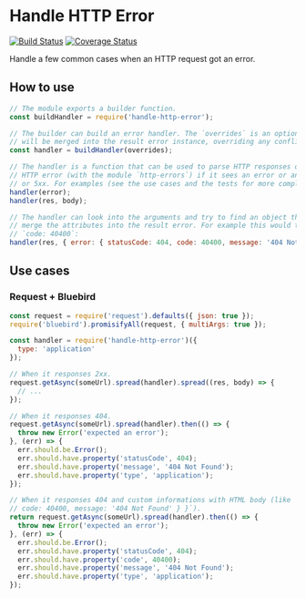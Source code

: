 # Handle HTTP Error

[![Build Status](https://travis-ci.org/Wiredcraft/handle-http-error.svg?branch=master)](https://travis-ci.org/Wiredcraft/handle-http-error) [![Coverage Status](https://coveralls.io/repos/github/Wiredcraft/handle-http-error/badge.svg?branch=master)](https://coveralls.io/github/Wiredcraft/handle-http-error?branch=master)

Handle a few common cases when an HTTP request got an error.

## How to use

```js
// The module exports a builder function.
const buildHandler = require('handle-http-error');

// The builder can build an error handler. The `overrides` is an optional object, and if provided,
// will be merged into the result error instance, overriding any conflicts.
const handler = buildHandler(overrides);

// The handler is a function that can be used to parse HTTP responses or errors, and it will throw an
// HTTP error (with the module `http-errors`) if it sees an error or an HTTP response with status 4xx
// or 5xx. For examples (see the use cases and the tests for more complete examples):
handler(error);
handler(res, body);

// The handler can look into the arguments and try to find an object that looks like an error, and
// merge the attributes into the result error. For example this would throw an error with an attribute
// `code: 40400`:
handler(res, { error: { statusCode: 404, code: 40400, message: '404 Not Found' } });
```

## Use cases

### Request + Bluebird

```js
const request = require('request').defaults({ json: true });
require('bluebird').promisifyAll(request, { multiArgs: true });

const handler = require('handle-http-error')({
  type: 'application'
});

// When it responses 2xx.
request.getAsync(someUrl).spread(handler).spread((res, body) => {
  // ...
});

// When it responses 404.
request.getAsync(someUrl).spread(handler).then(() => {
  throw new Error('expected an error');
}, (err) => {
  err.should.be.Error();
  err.should.have.property('statusCode', 404);
  err.should.have.property('message', '404 Not Found');
  err.should.have.property('type', 'application');
});

// When it responses 404 and custom informations with HTML body (like `{ error: { statusCode: 404,
// code: 40400, message: '404 Not Found' } }`).
return request.getAsync(someUrl).spread(handler).then(() => {
  throw new Error('expected an error');
}, (err) => {
  err.should.be.Error();
  err.should.have.property('statusCode', 404);
  err.should.have.property('code', 40400);
  err.should.have.property('message', '404 Not Found');
  err.should.have.property('type', 'application');
});
```
